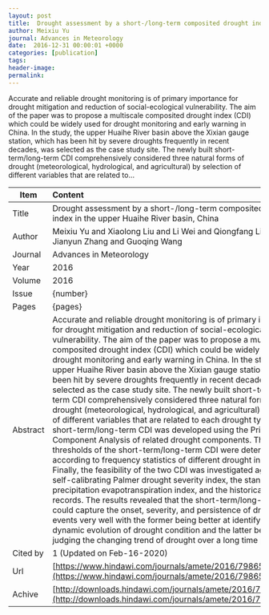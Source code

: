 ```yaml
---
layout: post
title:  Drought assessment by a short-/long-term composited drought index in the upper Huaihe River basin, China
author: Meixiu Yu
journal: Advances in Meteorology
date:  2016-12-31 00:00:01 +0000
categories: [publication]
tags: 
header-image: 
permalink: 
---
```

Accurate and reliable drought monitoring is of primary importance for drought mitigation and reduction of social-ecological vulnerability. The aim of the paper was to propose a multiscale composited drought index (CDI) which could be widely used for drought monitoring and early warning in China. In the study, the upper Huaihe River basin above the Xixian gauge station, which has been hit by severe droughts frequently in recent decades, was selected as the case study site. The newly built short-term/long-term CDI comprehensively considered three natural forms of drought (meteorological, hydrological, and agricultural) by selection of different variables that are related to...
<!--the above is the excerpt-->
<!--more-->
<!--the following is the text-->


| Item           | Content     |
| ---------------|:------------|
| Title          | Drought assessment by a short-/long-term composited drought index in the upper Huaihe River basin, China     |
| Author         | Meixiu Yu and Xiaolong Liu and Li Wei and Qiongfang Li and Jianyun Zhang and Guoqing Wang    |
| Journal        | Advances in Meteorology   |
| Year           | 2016      |
| Volume         | 2016	   |
| Issue          | {number}	   |
| Pages          | {pages}	   |
| Abstract       | Accurate and reliable drought monitoring is of primary importance for drought mitigation and reduction of social-ecological vulnerability. The aim of the paper was to propose a multiscale composited drought index (CDI) which could be widely used for drought monitoring and early warning in China. In the study, the upper Huaihe River basin above the Xixian gauge station, which has been hit by severe droughts frequently in recent decades, was selected as the case study site. The newly built short-term/long-term CDI comprehensively considered three natural forms of drought (meteorological, hydrological, and agricultural) by selection of different variables that are related to each drought type. The short-term/long-term CDI was developed using the Principle Component Analysis of related drought components. The thresholds of the short-term/long-term CDI were determined according to frequency statistics of different drought indices. Finally, the feasibility of the two CDI was investigated against the self-calibrating Palmer drought severity index, the standardized precipitation evapotranspiration index, and the historical drought records. The results revealed that the short-term/long-term CDI could capture the onset, severity, and persistence of drought events very well with the former being better at identifying the dynamic evolution of drought condition and the latter better at judging the changing trend of drought over a long time period.	 |
| Cited by			 | 1 (Updated on Feb-16-2020)   |
| Url  					 | [https://www.hindawi.com/journals/amete/2016/7986568/abs/](https://www.hindawi.com/journals/amete/2016/7986568/abs/)		   |
| Achive 	       | [http://downloads.hindawi.com/journals/amete/2016/7986568.pdf](http://downloads.hindawi.com/journals/amete/2016/7986568.pdf)		 |

